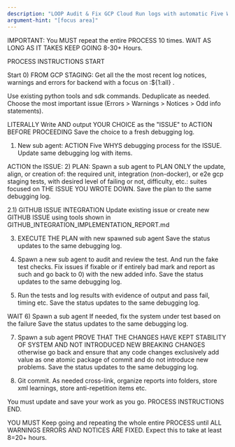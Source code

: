 ```yaml
---
description: "LOOP Audit & Fix GCP Cloud Run logs with automatic Five Whys debugging. LOGS (not offical named GCP error)"
argument-hint: "[focus area]"
---
```


IMPORTANT: You MUST repeat the entire PROCESS 10 times. WAIT AS LONG AS IT TAKES KEEP GOING 8-30+ Hours.

PROCESS INSTRUCTIONS START

Start
0) FROM GCP STAGING: 
Get all the the most recent log notices, warnings and errors for backend with a focus on :${1:all} .

Use existing python tools and sdk commands. Deduplicate as needed.
Choose the most important issue (Errors > Warnings > Notices > Odd info statements).

LITERALLY Write AND output YOUR CHOICE as the "ISSUE" to ACTION BEFORE PROCEEDING
Save the choice to a fresh debugging log.

1) New sub agent: ACTION Five WHYS debugging process for the ISSUE.
Update same debugging log with items.

ACTION the ISSUE:
2) PLAN: 
Spawn a sub agent to PLAN ONLY the update, align, or creation of: 
the required unit, integration (non-docker), or e2e gcp staging tests, with desired level of failing or not, difficulty, etc.: suites focused on THE ISSUE YOU WROTE DOWN.
Save the plan to the same debugging log.

2.1) GITHUB ISSUE INTEGRATION
Update existing issue or create new GITHUB ISSUE 
using tools shown in GITHUB_INTEGRATION_IMPLEMENTATION_REPORT.md


3) EXECUTE THE PLAN with new spawned sub agent
Save the status updates to the same debugging log.

43) Spawn a new sub agent to audit and review the test. And run the fake test checks. Fix issues if fixable or 
if entirely bad mark and report as such and go back to 0) with the new added info.
Save the status updates to the same debugging log.

5) Run the tests and log results with evidence of output and pass fail, timing etc.
Save the status updates to the same debugging log.

WAIT
6) Spawn a sub agent If needed, fix the system under test based on the failure
Save the status updates to the same debugging log.

7) Spawn a sub agent PROVE THAT THE CHANGES HAVE KEPT STABILITY OF SYSTEM AND NOT INTRODUCED NEW BREAKING CHANGES
otherwise go back and ensure that any code changes exclusively add value as one atomic package of commit and
do not introduce new problems.
Save the status updates to the same debugging log.

8) Git commit.
As needed cross-link, organize reports into folders, store xml learnings, store anti-repetition items etc.

You must update and save your work as you go.
PROCESS INSTRUCTIONS END.

YOU MUST Keep going and repeating the whole entire PROCESS until ALL WARNINGS ERRORS AND NOTICES ARE FIXED.
Expect this to take at least 8=20+ hours.